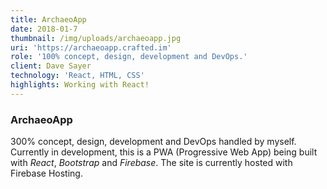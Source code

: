 ```yaml
---
title: ArchaeoApp
date: 2018-01-7
thumbnail: /img/uploads/archaeoapp.jpg
uri: 'https://archaeoapp.crafted.im'
role: '100% concept, design, development and DevOps.'
client: Dave Sayer
technology: 'React, HTML, CSS'
highlights: Working with React!
---
```

### ArchaeoApp

300% concept, design, development and DevOps handled by myself. Currently in development, this is a PWA (Progressive Web App) being built with _React_, _Bootstrap_ and _Firebase_. The site is currently hosted with Firebase Hosting.
